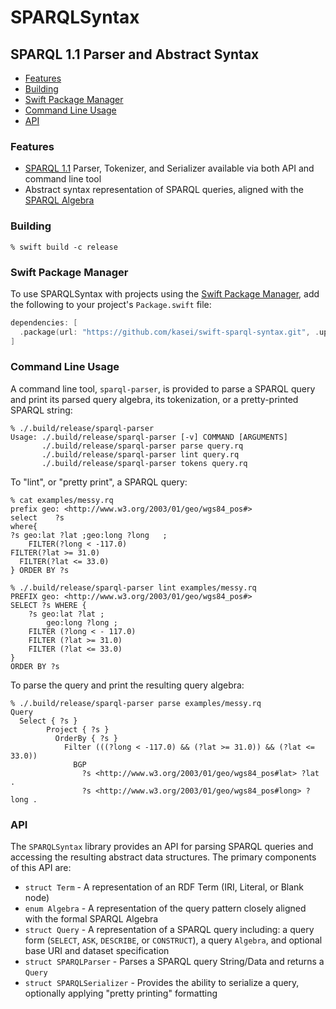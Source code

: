 # SPARQLSyntax

## SPARQL 1.1 Parser and Abstract Syntax

 - [Features](#features)
 - [Building](#building)
 - [Swift Package Manager](#swift-package-manager)
 - [Command Line Usage](#command-line-usage)
 - [API](#api)

### Features

* [SPARQL 1.1] Parser, Tokenizer, and Serializer available via both API and command line tool
* Abstract syntax representation of SPARQL queries, aligned with the [SPARQL Algebra]

[SPARQL 1.1]: https://www.w3.org/TR/sparql11-query
[SPARQL Algebra]: https://www.w3.org/TR/sparql11-query/#sparqlAlgebra

### Building

```
% swift build -c release
```

### Swift Package Manager

To use SPARQLSyntax with projects using the [Swift Package Manager],
add the following to your project's `Package.swift` file:

  ```swift
  dependencies: [
    .package(url: "https://github.com/kasei/swift-sparql-syntax.git", .upToNextMinor(from: "0.0.91"))
  ]
  ```

[Swift Package Manager]: https://swift.org/package-manager

### Command Line Usage

A command line tool, `sparql-parser`, is provided to parse a SPARQL query and
print its parsed query algebra, its tokenization, or a pretty-printed SPARQL
string:

```
% ./.build/release/sparql-parser 
Usage: ./.build/release/sparql-parser [-v] COMMAND [ARGUMENTS]
       ./.build/release/sparql-parser parse query.rq
       ./.build/release/sparql-parser lint query.rq
       ./.build/release/sparql-parser tokens query.rq
```

To "lint", or "pretty print", a SPARQL query:

```
% cat examples/messy.rq
prefix geo: <http://www.w3.org/2003/01/geo/wgs84_pos#>
select    ?s
where{
?s geo:lat ?lat ;geo:long ?long   ;
	FILTER(?long < -117.0)
FILTER(?lat >= 31.0)
  FILTER(?lat <= 33.0)
} ORDER BY ?s

% ./.build/release/sparql-parser lint examples/messy.rq 
PREFIX geo: <http://www.w3.org/2003/01/geo/wgs84_pos#>
SELECT ?s WHERE {
    ?s geo:lat ?lat ;
        geo:long ?long ;
    FILTER (?long < - 117.0)
    FILTER (?lat >= 31.0)
    FILTER (?lat <= 33.0)
}
ORDER BY ?s

```

To parse the query and print the resulting query algebra:

```
% ./.build/release/sparql-parser parse examples/messy.rq
Query
  Select { ?s }
        Project { ?s }
          OrderBy { ?s }
            Filter (((?long < -117.0) && (?lat >= 31.0)) && (?lat <= 33.0))
              BGP
                ?s <http://www.w3.org/2003/01/geo/wgs84_pos#lat> ?lat .
                ?s <http://www.w3.org/2003/01/geo/wgs84_pos#long> ?long .

```

### API

The `SPARQLSyntax` library provides an API for parsing SPARQL queries
and accessing the resulting abstract data structures.
The primary components of this API are:

* `struct Term` - A representation of an RDF Term (IRI, Literal, or Blank node)
* `enum Algebra` - A representation of the query pattern closely aligned with the formal SPARQL Algebra
* `struct Query` - A representation of a SPARQL query including: a query form (`SELECT`, `ASK`, `DESCRIBE`, or `CONSTRUCT`), a query `Algebra`, and optional base URI and dataset specification
* `struct SPARQLParser` - Parses a SPARQL query String/Data and returns a `Query`
* `struct SPARQLSerializer` - Provides the ability to serialize a query, optionally applying "pretty printing" formatting
